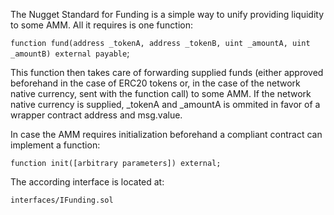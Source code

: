 The Nugget Standard for Funding is a simple way to unify providing liquidity to some AMM.
All it requires is one function:

`function fund(address _tokenA, address _tokenB, uint _amountA, uint _amountB) external payable`;

This function then takes care of forwarding supplied funds (either approved beforehand in the case of ERC20 tokens or, in the case of the network native currency, sent with the function call) to some AMM. If the network native currency is supplied, _tokenA and _amountA is ommited in favor of a wrapper contract address and msg.value.

In case the AMM requires initialization beforehand a compliant contract can implement a function:

`function init([arbitrary parameters]) external;`

The according interface is located at:

`interfaces/IFunding.sol`
